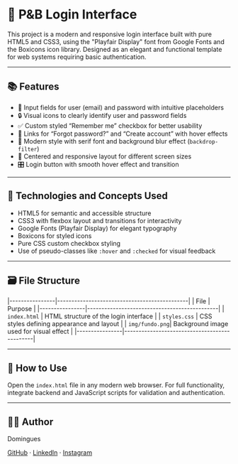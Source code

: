 # 🔐 P&B Login Interface

This project is a modern and responsive login interface built with pure HTML5 and CSS3, using the "Playfair Display" font from Google Fonts and the Boxicons icon library. Designed as an elegant and functional template for web systems requiring basic authentication.

---

## 📚 Features

- 📝 Input fields for user (email) and password with intuitive placeholders  
- 🔒 Visual icons to clearly identify user and password fields  
- ✅ Custom styled “Remember me” checkbox for better usability  
- 🔗 Links for “Forgot password?” and “Create account” with hover effects  
- 🎨 Modern style with serif font and background blur effect (`backdrop-filter`)  
- 📱 Centered and responsive layout for different screen sizes  
- 🎛️ Login button with smooth hover effect and transition  

---

## 🧠 Technologies and Concepts Used

- HTML5 for semantic and accessible structure  
- CSS3 with flexbox layout and transitions for interactivity  
- Google Fonts (Playfair Display) for elegant typography  
- Boxicons for styled icons  
- Pure CSS custom checkbox styling  
- Use of pseudo-classes like `:hover` and `:checked` for visual feedback  

---

## 🗃️ File Structure

|----------------|----------------------------------------------|
| File           | Purpose                                      |
|----------------|----------------------------------------------|
| `index.html`   | HTML structure of the login interface        |
| `styles.css`   | CSS styles defining appearance and layout    |
| `img/fundo.png`| Background image used for visual effect      |
|----------------|----------------------------------------------|

---

## 🚀 How to Use

Open the `index.html` file in any modern web browser. For full functionality, integrate backend and JavaScript scripts for validation and authentication.

---

## 👨‍💻 Author

Domingues

[GitHub](https://github.com/akdomingues) · [LinkedIn](https://www.linkedin.com/in/dominguescaua) · [Instagram](https://www.instagram.com/exe.domingues/)
